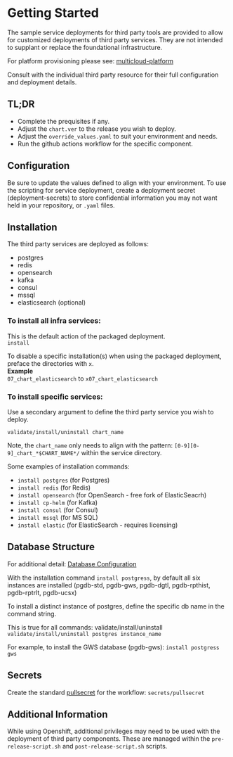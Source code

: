 # Getting Started

The sample service deployments for third party tools are provided to allow for customized deployments of third party services. They are not intended to supplant or replace the foundational infrastructure. 

For platform provisioning please see: [multicloud-platform](https://github.com/genesys/multicloud-platform)

Consult with the individual third party resource for their full configuration and deployment details.

## TL;DR
- Complete the prequisites if any.
- Adjust the `chart.ver` to the release you wish to deploy.
- Adjust the `override_values.yaml` to suit your environment and needs.
- Run the github actions workflow for the specific component.

## Configuration

Be sure to update the values defined to align with your environment.
To use the scripting for service deployment, create a deployment secret (deployment-secrets) to store confidential information you may not want held in your repository, or `.yaml` files. 

## Installation
The third party services are deployed as follows:

- postgres
- redis
- opensearch
- kafka
- consul
- mssql
- elasticsearch (optional)

### To install all infra services:
This is the default action of the packaged deployment.   
`install`

To disable a specific installation(s) when using the packaged deployment, preface the directories with `x`.   
**Example**   
`07_chart_elasticsearch` to `x07_chart_elasticsearch`
### To install specific services:
Use a secondary argument to define the third party service you wish to deploy. 

`validate/install/uninstall chart_name`

Note, the `chart_name` only needs to align with the pattern: `[0-9][0-9]_chart_*$CHART_NAME*/` within the service directory.

Some examples of installation commands:

- `install postgres` (for Postgres)
- `install redis` (for Redis)
- `install opensearch` (for OpenSearch - free fork of ElasticSeacrh)
- `install cp-helm` (for Kafka)
- `install consul` (for Consul)
- `install mssql` (for MS SQL)
- `install elastic` (for ElasticSearch - requires licensing)

## Database Structure
For additional detail: [Database Configuration](../../../doc/DATABASE.md)

With the installation command `install postgress`, by default all six instances are installed (pgdb-std, pgdb-gws, pgdb-dgtl, pgdb-rpthist, pgdb-rptrlt, pgdb-ucsx) 

To install a distinct instance of postgres, define the specific db name in the command string.

This is true for all commands: validate/install/uninstall
`validate/install/uninstall postgres instance_name`

For example, to install the GWS database (pgdb-gws):
`install postgress gws` 

## Secrets 
Create the standard [pullsecret](../#-considerations) for the workflow: 
`secrets/pullsecret`

## Additional Information

While using Openshift, additional privileges may need to be used with the deployment of third party components. These are managed within the `pre-release-script.sh` and `post-release-script.sh` scripts.
